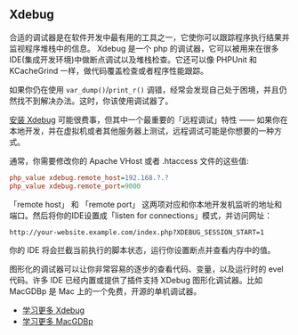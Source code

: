 ## Xdebug 
合适的调试器是在软件开发中最有用的工具之一，它使你可以跟踪程序执行结果并监视程序堆栈中的信息。
Xdebug 是一个 php 的调试器，它可以被用来在很多IDE(集成开发环境)中做断点调试以及堆栈检查。它还可以像 PHPUnit 和 KCacheGrind 一样，做代码覆盖检查或者程序性能跟踪。

如果你仍在使用 `var_dump()`/`print_r()` 调错，经常会发现自己处于困境，并且仍然找不到解决办法。这时，你该使用调试器了。

[安装 Xdebug][xdebug-install] 可能很费事，但其中一个最重要的「远程调试」特性 —— 如果你在本地开发，并在虚拟机或者其他服务器上测试，远程调试可能是你想要的一种方式。

通常，你需要修改你的 Apache VHost 或者 .htaccess 文件的这些值:

```ini
php_value xdebug.remote_host=192.168.?.?
php_value xdebug.remote_port=9000
```

「remote host」 和 「remote port」 这两项对应和你本地开发机监听的地址和端口。然后将你的IDE设置成「listen for connections」模式，并访问网址：

    http://your-website.example.com/index.php?XDEBUG_SESSION_START=1

你的 IDE 将会拦截当前执行的脚本状态，运行你设置断点并查看内存中的值。

图形化的调试器可以让你非常容易的逐步的查看代码、变量，以及运行时的 evel代码。许多 IDE 已经内置或提供了插件支持 XDebug 图形化调试器。比如 MacGDBp 是 Mac 上的一个免费，开源的单机调试器。

 * [学习更多 Xdebug][xdebug-docs]
 * [学习更多 MacGDBp][macgdbp-install]


[xdebug-install]: http://xdebug.org/docs/install
[xdebug-docs]: http://xdebug.org/docs/
[macgdbp-install]: http://www.bluestatic.org/software/macgdbp/
